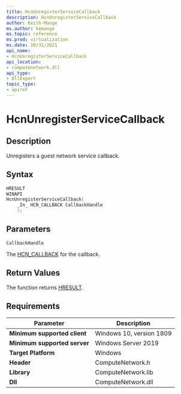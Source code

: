 ```yaml
---
title: HcnUnregisterServiceCallback
description: HcnUnregisterServiceCallback
author: Keith-Mange
ms.author: kemange
ms.topic: reference
ms.prod: virtualization
ms.date: 10/31/2021
api_name:
- HcnUnregisterServiceCallback
api_location:
- computenetwork.dll
api_type:
- DllExport
topic_type:
- apiref
---
```

# HcnUnregisterServiceCallback

## Description

Unregisters a guest network service callback.

## Syntax

```cpp
HRESULT
WINAPI
HcnUnregisterServiceCallback(
    _In_ HCN_CALLBACK CallbackHandle
    );
```

## Parameters

`CallbackHandle`

The [HCN_CALLBACK](./HCN_CALLBACK.md) for the callback.

## Return Values

The function returns [HRESULT](./HCNHResult.md).

## Requirements

|Parameter|Description|
|---|---|
| **Minimum supported client** | Windows 10, version 1809 |
| **Minimum supported server** | Windows Server 2019 |
| **Target Platform** | Windows |
| **Header** | ComputeNetwork.h |
| **Library** | ComputeNetwork.lib |
| **Dll** | ComputeNetwork.dll |

